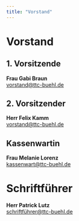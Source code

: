 ```yaml
---
title: "Vorstand"
---
```

# Vorstand

## 1. Vorsitzende
**Frau Gabi Braun**  
[vorstand@ttc-buehl.de](mailto:vorstand@ttc-buehl.de)

## 2. Vorsitzender
**Herr Felix Kamm**  
[vorstand@ttc-buehl.de](mailto:vorstand@ttc-buehl.de)

## Kassenwartin
**Frau Melanie Lorenz**  
[kassenwart@ttc-buehl.de](mailto:kassenwart@ttc-buehl.de)

# Schriftführer
**Herr Patrick Lutz**  
[schriftführer@ttc-buehl.de](mailto:schriftführer@ttc-buehl.de)
